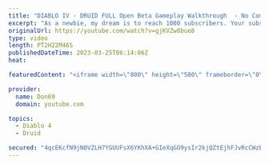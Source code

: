 ```yaml
---
title: "DIABLO IV - DRUID FULL Open Beta Gameplay Walkthrough  - No Commentary"
excerpt: "As a newbie, my dream is to reach 1000 subscribers. Your subscription is a big support in making my small dream come true."
originalUrl: https://youtube.com/watch?v=gjKVZw8bue8
type: video
length: PT2H22M46S
publishedDateTime: 2023-03-25T06:14:06Z
heat: 

featuredContent: "<iframe width=\"800\" height=\"500\" frameborder=\"0\" src=\"https://www.youtube.com/embed/gjKVZw8bue8\" allow=\"accelerometer; autoplay; encrypted-media; gyroscope; picture-in-picture\" allowfullscreen></iframe>"

provider:
  name: Don69
  domain: youtube.com

topics:
  - Diablo 4
  - Druid

secured: "4qcEKcfN9jN0VZLH7YGUUFsX6YKhXA+GIeXqGO9ysIr2kjQZtEjhFJvRcCWzBcggW4InZiDHr3H8QI9eD236Tye4WuarktPQEPxnPI9XIZd4yg2w1jP92le3qsAXgHbGQnv98BiNredRJURW6CTixLIVSEeyBP1Cv3H3w2gE8gR+eOWqvHUtwwueBQMiZgvgmRF6D/85Olg2JRYSULvdp5FvIGfX7ZQh5RYQ2+p8szACkfd5xWF3M1Mka0sWq4q3hpGyCqJm3mBTt/hum08ibRKXts+FPW94JmXtmuJBgBWow1RGp5mcQEcpN7d4bmZfnJNfg59lUZoGBT4WqaHq+INCeStMQBd3Ph9iXm5lIZK73ktmGz3GFZO1l2agOyyKb3ET7ecE+LYHjWymY7aXa/kqTFd2NZCapmixfZ320h4=;B2U+WxR/Df77jU5Gsc8Nvw=="
---
```


